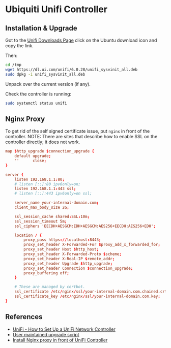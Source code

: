 # Ubiquiti Unifi Controller

## Installation & Upgrade

Got to the [Unifi Downloads Page](https://www.ui.com/download/unifi/) click on the Ubuntu download icon and copy the link.

Then:

```sh
cd /tmp
wget https://dl.ui.com/unifi/6.0.28/unifi_sysvinit_all.deb
sudo dpkg -i unifi_sysvinit_all.deb
```

Unpack over the current version (if any).

Check the controller is running:

```sh
sudo systemctl status unifi
```

## Nginx Proxy

To get rid of the self signed certificate issue, put `nginx` in front of the controller.  NOTE: There are sites that describe how to enable SSL on the controller directly; it does not work.

```conf
map $http_upgrade $connection_upgrade {
    default upgrade;
    ''      close;
}

server {
    listen 192.168.1.1:80;
    # listen [::]:80 ipv6only=on;
    listen 192.168.1.1:443 ssl;
    # listen [::]:443 ipv6only=on ssl;

    server_name your-internal-domain.com;
    client_max_body_size 2G;

    ssl_session_cache shared:SSL:10m;
    ssl_session_timeout 5m;
    ssl_ciphers 'EECDH+AESGCM:EDH+AESGCM:AES256+EECDH:AES256+EDH';

    location / {
        proxy_pass https://localhost:8443;
        proxy_set_header X-Forwarded-For $proxy_add_x_forwarded_for;
        proxy_set_header Host $http_host;
        proxy_set_header X-Forwarded-Proto $scheme;
        proxy_set_header X-Real-IP $remote_addr;
        proxy_set_header Upgrade $http_upgrade;
        proxy_set_header Connection $connection_upgrade;
        proxy_buffering off;
    }

    # These are managed by certbot.
    ssl_certificate /etc/nginx/ssl/your-internal-domain.com.chained.crt;
    ssl_certificate_key /etc/nginx/ssl/your-internal-domain.com.key;
}
```

## References

- [UniFi - How to Set Up a UniFi Network Controller](https://help.ui.com/hc/en-us/articles/360012282453-UniFi-How-to-Set-Up-a-UniFi-Network-Controller)
- [User maintained upgrade script](https://get.glennr.nl)
- [Install Nginx proxy in front of UniFi Controller](https://blog.ljdelight.com/nginx-proxy-to-ubiquiti-unifi-controller/)
